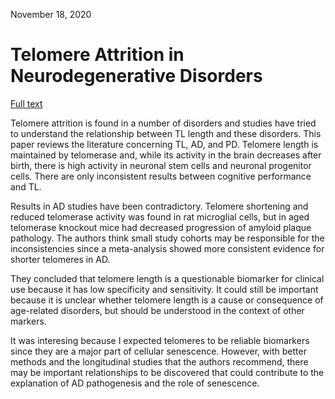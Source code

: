 November 18, 2020

# Telomere Attrition in Neurodegenerative Disorders

[Full text](https://www.frontiersin.org/articles/10.3389/fncel.2020.00219/full)

Telomere attrition is found in a number of disorders and studies have tried to
understand the relationship between TL length and these disorders. This paper
reviews the literature concerning TL, AD, and PD. Telomere length is maintained
by telomerase and, while its activity in the brain decreases after birth, there
is high activity in neuronal stem cells and neuronal progenitor cells. There are
only inconsistent results between cognitive performance and TL. 

Results in AD studies have been contradictory. Telomere shortening and reduced
telomerase activity was found in rat microglial cells, but in aged telomerase
knockout mice had decreased progression of amyloid plaque pathology. The authors
think small study cohorts may be responsible for the inconsistencies since a
meta-analysis showed more consistent evidence for shorter telomeres in AD.

They concluded that telomere length is a questionable biomarker for clinical
use because it has low specificity and sensitivity. It could still be important
because it is unclear whether telomere length is a cause or consequence of
age-related disorders, but should be understood in the context of other markers.

It was interesing because I expected telomeres to be reliable biomarkers since
they are a major part of cellular senescence. However, with better methods and
the longitudinal studies that the authors recommend, there may be important
relationships to be discovered that could contribute to the explanation of AD
pathogenesis and the role of senescence.
